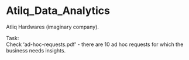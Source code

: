 # Atilq_Data_Analytics
        
Atliq Hardwares (imaginary company).

Task:  
Check ‘ad-hoc-requests.pdf’ - there are 10 ad hoc requests for which the business needs insights.
